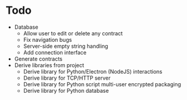 # Todo

* Database
    * Allow user to edit or delete any contract
    * Fix navigation bugs
    * Server-side empty string handling
    * Add connection interface
* Generate contracts
* Derive libraries from project
    * Derive library for Python/Electron (NodeJS) interactions
    * Derive library for TCP/HTTP server
    * Derive library for Python script multi-user encrypted packaging
    * Derive library for Python database

